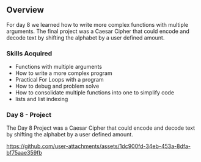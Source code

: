 ## Overview

For day 8 we learned how to write more complex functions with multiple arguments. The final project was a Caesar Cipher that could encode and decode text by shifting the alphabet by a user defined amount.

### Skills Acquired
* Functions with multiple arguments
* How to write a more complex program
* Practical For Loops with a program
* How to debug and problem solve
* How to consolidate multiple functions into one to simplify code
* lists and list indexing 

### Day 8 - Project 

The Day 8 Project was a Caesar Cipher that could encode and decode text by shifting the alphabet by a user defined amount.



https://github.com/user-attachments/assets/1dc900fd-34eb-453a-8dfa-bf75aae359fb


